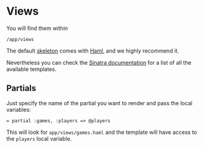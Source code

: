 Views
=====

You will find them within

    /app/views

The default [skeleton](/help/skeleton) comes with [Haml](http://haml-lang.com), and we highly recommend it.

Nevertheless you can check the [Sinatra documentation](http://www.sinatrarb.com/book.html#views) for a list of all the available templates.


Partials
--------

Just specify the name of the partial you want to render and pass the local variables:

    = partial :games, :players => @players

This will look for `app/views/games.haml` and the template will have access to the `players` local variable.
